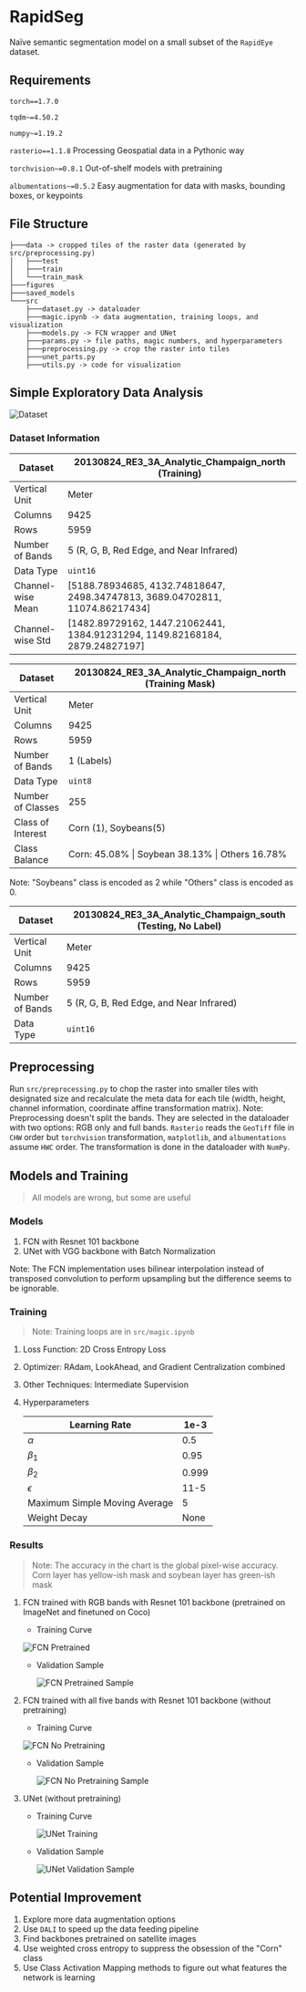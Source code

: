 # RapidSeg

Naïve semantic segmentation model on a small subset of the `RapidEye` dataset.

## Requirements

`torch==1.7.0`

`tqdm~=4.50.2`

`numpy~=1.19.2`

`rasterio==1.1.8` Processing Geospatial data in a Pythonic way

`torchvision~=0.8.1` Out-of-shelf models with pretraining

`albumentations~=0.5.2` Easy augmentation for data with masks, bounding boxes, or keypoints

## File Structure

```
├───data -> cropped tiles of the raster data (generated by src/preprocessing.py)
│   ├───test
│   ├───train
│   └───train_mask
├───figures
├───saved_models
└───src
    ├───dataset.py -> dataloader
    ├───magic.ipynb -> data augmentation, training loops, and visualization
    ├───models.py -> FCN wrapper and UNet
    ├───params.py -> file paths, magic numbers, and hyperparameters
    ├───preprocessing.py -> crop the raster into tiles
    ├───unet_parts.py
    ├───utils.py -> code for visualization
```



## Simple Exploratory Data Analysis

![Dataset](figures/dataset_visualization.png)

### Dataset Information

| Dataset           | 20130824_RE3_3A_Analytic_Champaign_north (Training)          |
| ----------------- | ------------------------------------------------------------ |
| Vertical Unit     | Meter                                                        |
| Columns           | 9425                                                         |
| Rows              | 5959                                                         |
| Number of Bands   | 5 (R, G, B, Red Edge, and Near Infrared)                     |
| Data Type         | `uint16`                                                     |
| Channel-wise Mean | [5188.78934685, 4132.74818647, 2498.34747813, 3689.04702811, 11074.86217434] |
| Channel-wise Std  | [1482.89729162, 1447.21062441, 1384.91231294, 1149.82168184, 2879.24827197] |

| Dataset           | 20130824_RE3_3A_Analytic_Champaign_north (Training Mask) |
| ----------------- | -------------------------------------------------------- |
| Vertical Unit     | Meter                                                    |
| Columns           | 9425                                                     |
| Rows              | 5959                                                     |
| Number of Bands   | 1 (Labels)                                               |
| Data Type         | `uint8`                                                  |
| Number of Classes | 255                                                      |
| Class of Interest | Corn (1), Soybeans(5)                                    |
| Class Balance     | Corn: 45.08% \| Soybean 38.13% \| Others 16.78%          |

Note: "Soybeans" class is encoded as 2 while "Others" class is encoded as 0.

| Dataset         | 20130824_RE3_3A_Analytic_Champaign_south (Testing, No Label) |
| --------------- | ------------------------------------------------------------ |
| Vertical Unit   | Meter                                                        |
| Columns         | 9425                                                         |
| Rows            | 5959                                                         |
| Number of Bands | 5 (R, G, B, Red Edge, and Near Infrared)                     |
| Data Type       | `uint16`                                                     |

## Preprocessing

Run `src/preprocessing.py` to chop the raster into smaller tiles with designated size and recalculate the meta data for each tile (width, height, channel information, coordinate affine transformation matrix). Note: Preprocessing doesn't split the bands. They are selected in the dataloader with two options: RGB only and full bands. `Rasterio` reads the `GeoTiff` file in `CHW` order but `torchvision` transformation, `matplotlib`, and `albumentations` assume `HWC` order. The transformation is done in the dataloader with `NumPy`.

## Models and Training

> All models are wrong, but some are useful

### Models

1. FCN with Resnet 101 backbone
2. UNet with VGG backbone with Batch Normalization

Note: The FCN implementation uses bilinear interpolation instead of transposed convolution to perform upsampling but the difference seems to be ignorable.

### Training

> Note: Training loops are in `src/magic.ipynb`

1. Loss Function: 2D Cross Entropy Loss

2. Optimizer: RAdam, LookAhead, and Gradient Centralization combined

3. Other Techniques: Intermediate Supervision

4. Hyperparameters

   | Learning Rate                 | 1e-3  |
   | ----------------------------- | ----- |
   | $\alpha$                      | 0.5   |
   | $\beta_1$                     | 0.95  |
   | $\beta_2$                     | 0.999 |
   | $\epsilon$                    | 11-5  |
   | Maximum Simple Moving Average | 5     |
   | Weight Decay                  | None  |

### Results

> Note: The accuracy in the chart is the global pixel-wise accuracy. Corn layer has yellow-ish mask and soybean layer has green-ish mask

1. FCN trained with RGB bands with Resnet 101 backbone (pretrained on ImageNet and finetuned on Coco)

   + Training Curve

   ![FCN Pretrained](figures/fcn_coco_rgb_aux_train.png)

   + Validation Sample

     ![FCN Pretrained Sample](figures/fcn_coco_rgb_sample.png)

2. FCN trained with all five bands with Resnet 101 backbone (without pretraining)

   + Training Curve

   ![FCN No Pretraining](figures/fcn_vanilla_full_aux_training.png)

   + Validation Sample

     ![FCN No Pretraining Sample](figures/fcn_vanilla_full_aux_training.png)

   

3. UNet (without pretraining)

   + Training Curve

     ![UNet Training](figures/unet_vanilla_full_training.png)

   + Validation Sample

     ![UNet Validation Sample](figures/unet_vanilla_full_sample.png)

## Potential Improvement

1. Explore more data augmentation options
2. Use `DALI` to speed up the data feeding pipeline
3. Find backbones pretrained on satellite images
4. Use weighted cross entropy to suppress the obsession of the "Corn" class
5. Use Class Activation Mapping methods to figure out what features the network is learning

